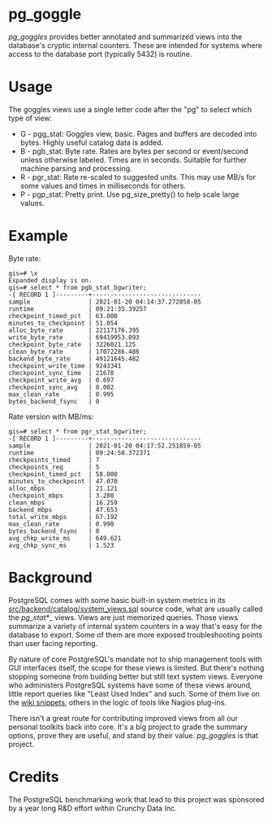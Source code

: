 # pg_goggle
_pg\_goggles_ provides better annotated and summarized views into the database's cryptic internal counters.  These are intended for systems where access to the database port (typically 5432) is routine.

# Usage

The goggles views use a single letter code after the "pg" to select which type of view:

* G - pgg_stat:  Goggles view, basic.  Pages and buffers are decoded into bytes.  Highly useful catalog data is added.
* B - pgb_stat:  Byte rate.  Rates are bytes per second or event/second unless otherwise labeled.  Times are in seconds.  Suitable for further machine parsing and processing.
* R - pgr_stat:  Rate re-scaled to suggested units.  This may use MB/s for some values and times in milliseconds for others.
* P - pgp_stat:  Pretty print.  Use pg_size_pretty() to help scale large values.

# Example

Byte rate:

    gis=# \x
    Expanded display is on.
    gis=# select * from pgb_stat_bgwriter;
    -[ RECORD 1 ]---------+------------------------------
    sample                | 2021-01-20 04:14:37.272058-05
    runtime               | 09:21:35.39257
    checkpoint_timed_pct  | 63.000
    minutes_to_checkpoint | 51.054
    alloc_byte_rate       | 22117176.395
    write_byte_rate       | 69419953.093
    checkpoint_byte_rate  | 3226021.125
    clean_byte_rate       | 17072286.486
    backend_byte_rate     | 49121645.482
    checkpoint_write_time | 9243341
    checkpoint_sync_time  | 21670
    checkpoint_write_avg  | 0.697
    checkpoint_sync_avg   | 0.002
    max_clean_rate        | 0.995
    bytes_backend_fsync   | 0

Rate version with MB/ms:

    gis=# select * from pgr_stat_bgwriter;
    -[ RECORD 1 ]---------+------------------------------
    sample                | 2021-01-20 04:17:52.251859-05
    runtime               | 09:24:50.372371
    checkpoints_timed     | 7
    checkpoints_req       | 5
    checkpoint_timed_pct  | 58.000
    minutes_to_checkpoint | 47.070
    alloc_mbps            | 21.121
    checkpoint_mbps       | 3.280
    clean_mbps            | 16.259
    backend_mbps          | 47.653
    total_write_mbps      | 67.192
    max_clean_rate        | 0.990
    bytes_backend_fsync   | 0
    avg_chkp_write_ms     | 649.621
    avg_chkp_sync_ms      | 1.523

# Background

PostgreSQL comes with some basic built-in system metrics in its [src/backend/catalog/system_views.sql](https://github.com/postgres/postgres/blob/master/src/backend/catalog/system_views.sql) source code, what are usually called the _pg_stat*__ views.  Views are just memorized queries.  Those views summarize a variety of internal system counters in a way that's easy for the database to export.  Some of them are more exposed troubleshooting points than user facing reporting.  

By nature of core PostgreSQL's mandate not to ship management tools with GUI interfaces itself, the scope for these views is limited.  But there's nothing stopping someone from building better but still text system views.  Everyone who administers PostgreSQL systems have some of these views around, little report queries like "Least Used Index" and such.  Some of them live on the [wiki snippets](https://wiki.postgresql.org/wiki/Category:Snippets), others in the logic of tools like Nagios plug-ins.

There isn't a great route for contributing improved views from all our personal toolkits back into core.  It's a big project to grade the summary options, prove they are useful, and stand by their value.  _pg\_goggles_ is that project.

# Credits

The PostgreSQL benchmarking work that lead to this project was sponsored by a year long R&D effort within Crunchy Data Inc.
